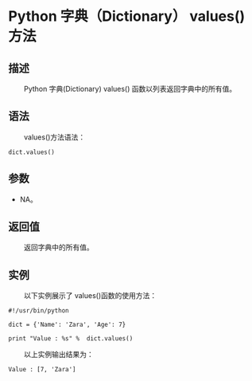 # Python 字典（Dictionary） values()方法
## 描述
&#160;&#160;&#160;&#160;&#160;&#160;&#160;&#160;Python 字典(Dictionary) values() 函数以列表返回字典中的所有值。

## 语法
&#160;&#160;&#160;&#160;&#160;&#160;&#160;&#160;values()方法语法：

```
dict.values()
```

## 参数
- NA。

## 返回值
&#160;&#160;&#160;&#160;&#160;&#160;&#160;&#160;返回字典中的所有值。

## 实例
&#160;&#160;&#160;&#160;&#160;&#160;&#160;&#160;以下实例展示了 values()函数的使用方法：

```
#!/usr/bin/python

dict = {'Name': 'Zara', 'Age': 7}

print "Value : %s" %  dict.values()
```

&#160;&#160;&#160;&#160;&#160;&#160;&#160;&#160;以上实例输出结果为：

```
Value : [7, 'Zara']
```